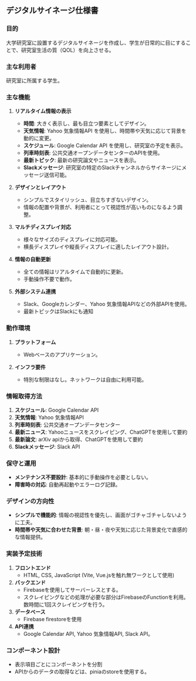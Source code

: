 ## デジタルサイネージ仕様書

### 目的
大学研究室に設置するデジタルサイネージを作成し、学生が日常的に目にすることで、研究室生活の質（QOL）を向上させる。

### 主な利用者
研究室に所属する学生。

### 主な機能
1. **リアルタイム情報の表示**
    - **時間**: 大きく表示し、最も目立つ要素としてデザイン。
    - **天気情報**: Yahoo 気象情報API を使用し、時間帯や天気に応じて背景を動的に変更。
    - **スケジュール**: Google Calendar API を使用し、研究室の予定を表示。
    - **列車時刻表**: 公共交通オープンデータセンターのAPIを使用。
    - **最新トピック**: 最新の研究論文やニュースを表示。
    - **Slackメッセージ**: 研究室の特定のSlackチャンネルからサイネージにメッセージ送信可能。

2. **デザインとレイアウト**
    - シンプルでスタイリッシュ、目立ちすぎないデザイン。
    - 情報の配置や背景が、利用者にとって視認性が高いものになるよう調整。

3. **マルチディスプレイ対応**
    - 様々なサイズのディスプレイに対応可能。
    - 横長ディスプレイや縦長ディスプレイに適したレイアウト設計。

4. **情報の自動更新**
    - 全ての情報はリアルタイムで自動的に更新。
    - 手動操作不要で動作。

6. **外部システム連携**
    - Slack、Googleカレンダー、Yahoo 気象情報APIなどの外部APIを使用。
    - 最新トピックはSlackにも通知

### 動作環境
1. **プラットフォーム**
    - Webベースのアプリケーション。

2. **インフラ要件**
    - 特別な制限はなし。ネットワークは自由に利用可能。

### 情報取得方法
1. **スケジュール**: Google Calendar API
2. **天気情報**: Yahoo 気象情報API
3. **列車時刻表**: 公共交通オープンデータセンター
4. **最新ニュース**: Yahooニュースをスクレイピング、ChatGPTを使用して要約
5. **最新論文**: arXiv apiから取得、ChatGPTを使用して要約
6. **Slackメッセージ**: Slack API

### 保守と運用
- **メンテナンス不要設計**: 基本的に手動操作を必要としない。
- **障害時の対応**: 自動再起動やエラーログ記録。

### デザインの方向性
- **シンプルで機能的**: 情報の視認性を優先し、画面がゴチャゴチャしないように工夫。
- **時間帯や天気に合わせた背景**: 朝・昼・夜や天気に応じた背景変化で直感的な情報提供。

### 実装予定技術
1. **フロントエンド**
    - HTML, CSS, JavaScript (Vite, Vue.jsを触れ無ワークとして使用)
2. **バックエンド**
    - Firebaseを使用してサーバーレスとする。
    - スクレイピングなどの処理が必要な部分はFirebaseのFunctionを利用。数時間に1回スクレイピングを行う。
3. **データベース**
    - Firebase firestoreを使用
4. **API連携**
    - Google Calendar API, Yahoo 気象情報API, Slack API。

### コンポーネント設計
- 表示項目ごとにコンポーネントを分割
- APIからのデータの取得などは、piniaのstoreを使用する。